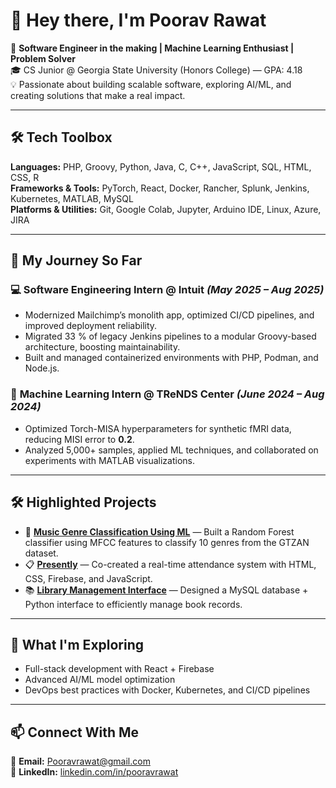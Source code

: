 # 👋 Hey there, I'm Poorav Rawat  

🚀 **Software Engineer in the making | Machine Learning Enthusiast | Problem Solver**  
🎓 CS Junior @ Georgia State University (Honors College) — GPA: 4.18  
💡 Passionate about building scalable software, exploring AI/ML, and creating solutions that make a real impact.  

---

## 🛠 Tech Toolbox  
**Languages:** PHP, Groovy, Python, Java, C, C++, JavaScript, SQL, HTML, CSS, R  
**Frameworks & Tools:** PyTorch, React, Docker, Rancher, Splunk, Jenkins, Kubernetes, MATLAB, MySQL  
**Platforms & Utilities:** Git, Google Colab, Jupyter, Arduino IDE, Linux, Azure, JIRA  

---

## 💼 My Journey So Far  

### 💻 **Software Engineering Intern @ Intuit** *(May 2025 – Aug 2025)*  
- Modernized Mailchimp’s monolith app, optimized CI/CD pipelines, and improved deployment reliability.  
- Migrated 33 % of legacy Jenkins pipelines to a modular Groovy-based architecture, boosting maintainability.  
- Built and managed containerized environments with PHP, Podman, and Node.js.  

### 🧠 **Machine Learning Intern @ TReNDS Center** *(June 2024 – Aug 2024)*  
- Optimized Torch-MISA hyperparameters for synthetic fMRI data, reducing MISI error to **0.2**.  
- Analyzed 5,000+ samples, applied ML techniques, and collaborated on experiments with MATLAB visualizations.  

---

## 🛠 Highlighted Projects  

- 🎵 **[Music Genre Classification Using ML](https://github.com/pooravrawat1/Music-genre-classification)** — Built a Random Forest classifier using MFCC features to classify 10 genres from the GTZAN dataset.  
- 📋 **[Presently](https://github.com/pooravrawat1/Presently)** — Co-created a real-time attendance system with HTML, CSS, Firebase, and JavaScript.  
- 📚 **[Library Management Interface](https://github.com/pooravrawat1/Library-Management-Interface)** — Designed a MySQL database + Python interface to efficiently manage book records.  

---

## 🌱 What I'm Exploring  
- Full-stack development with React + Firebase  
- Advanced AI/ML model optimization  
- DevOps best practices with Docker, Kubernetes, and CI/CD pipelines  

---

## 📫 Connect With Me  
📧 **Email:** Pooravrawat@gmail.com  
💼 **LinkedIn:** [linkedin.com/in/pooravrawat](https://linkedin.com/in/pooravrawat)  
